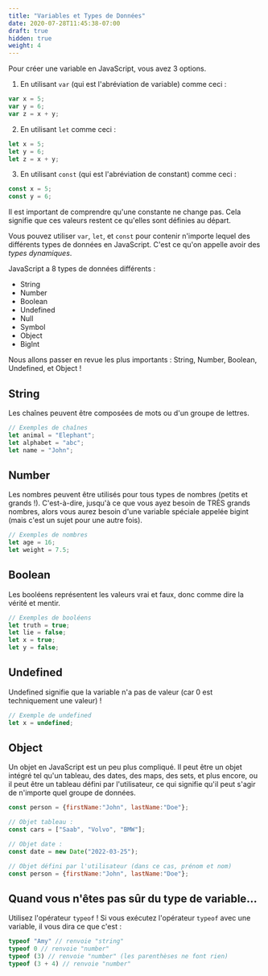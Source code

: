 ```yaml
---
title: "Variables et Types de Données"
date: 2020-07-28T11:45:38-07:00
draft: true
hidden: true
weight: 4
---
```


Pour créer une variable en JavaScript, vous avez 3 options.

1. En utilisant `var` (qui est l'abréviation de variable) comme ceci :
```javascript
var x = 5;
var y = 6;
var z = x + y;
```

2. En utilisant `let` comme ceci :
```javascript
let x = 5;
let y = 6;
let z = x + y;
```

3. En utilisant `const` (qui est l'abréviation de constant) comme ceci :
```javascript
const x = 5;
const y = 6;
```
Il est important de comprendre qu'une constante ne change pas. Cela signifie que ces valeurs restent ce qu'elles sont définies au départ.

Vous pouvez utiliser `var`, `let`, et `const` pour contenir n'importe lequel des différents types de données en JavaScript. C'est ce qu'on appelle avoir des _types dynamiques_.

JavaScript a 8 types de données différents :
- String
- Number
- Boolean
- Undefined
- Null
- Symbol
- Object
- BigInt

Nous allons passer en revue les plus importants : String, Number, Boolean, Undefined, et Object !

## String
Les chaînes peuvent être composées de mots ou d'un groupe de lettres.

```javascript
// Exemples de chaînes
let animal = "Elephant";
let alphabet = "abc";
let name = "John";
```

## Number
Les nombres peuvent être utilisés pour tous types de nombres (petits et grands !). C'est-à-dire, jusqu'à ce que vous ayez besoin de TRÈS grands nombres, alors vous aurez besoin d'une variable spéciale appelée bigint (mais c'est un sujet pour une autre fois).

```javascript
// Exemples de nombres
let age = 16;
let weight = 7.5;
```

## Boolean
Les booléens représentent les valeurs vrai et faux, donc comme dire la vérité et mentir.

```javascript
// Exemples de booléens
let truth = true;
let lie = false;
let x = true;
let y = false;
```

## Undefined
Undefined signifie que la variable n'a pas de valeur (car 0 est techniquement une valeur) !

```javascript
// Exemple de undefined
let x = undefined;
```

## Object
Un objet en JavaScript est un peu plus compliqué. Il peut être un objet intégré tel qu'un tableau, des dates, des maps, des sets, et plus encore, ou il peut être un tableau défini par l'utilisateur, ce qui signifie qu'il peut s'agir de n'importe quel groupe de données.

```javascript
const person = {firstName:"John", lastName:"Doe"};

// Objet tableau :
const cars = ["Saab", "Volvo", "BMW"];

// Objet date :
const date = new Date("2022-03-25");

// Objet défini par l'utilisateur (dans ce cas, prénom et nom)
const person = {firstName:"John", lastName:"Doe"};
```

## Quand vous n'êtes pas sûr du type de variable...
Utilisez l'opérateur `typeof` ! Si vous exécutez l'opérateur `typeof` avec une variable, il vous dira ce que c'est :

```javascript
typeof "Amy" // renvoie "string"
typeof 0 // renvoie "number"
typeof (3) // renvoie "number" (les parenthèses ne font rien)
typeof (3 + 4) // renvoie "number"
```